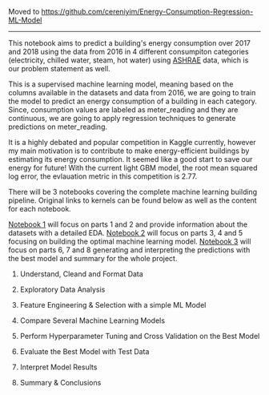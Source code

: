 Moved to https://github.com/cereniyim/Energy-Consumption-Regression-ML-Model

---

This notebook aims to predict a building's energy consumption over 2017 and 2018 using the data from 2016 in 4 different consumpiton categories (electricity, chilled water, steam, hot water) using [ASHRAE](https://www.ashrae.org/) data, which is our problem statement as well.

This is a supervised machine learning model, meaning based on the columns available in the datasets and data from 2016, we are going to train the model to predict an energy consumption of a building in each category. Since, consumption values are labeled as meter_reading and they are continuous, we are going to apply regression techniques to generate predictions on meter_reading.

It is a highly debated and popular competition in Kaggle currently, however my main motivation is to contribute to make energy-efficient buildings by estimating its energy consumption. It seemed like a good start to save our energy for future!
With the current light GBM model, the root mean squared log error, the evlauation metric in this competition is 2.77.

There will be 3 notebooks covering the complete machine learning building pipeline. Original links to kernels can be found below as well as the content for each notebook.

[Notebook 1](https://www.kaggle.com/cereniyim/save-the-energy-for-the-future-1-detailed-eda) will focus on parts 1 and 2 and provide information about the datasets with a detailed EDA.
[Notebook 2](https://www.kaggle.com/cereniyim/save-the-energy-for-the-future-2-fe-lightgbm) will focus on parts 3, 4 and 5 focusing on building the optimal machine learning model.
[Notebook 3](https://www.kaggle.com/cereniyim/save-the-energy-for-the-future-3-predictions) will focus on parts 6, 7 and 8 generating and interpreting the predictions with the best model and summary for the whole project.

1) Understand, Cleand and Format Data

2) Exploratory Data Analysis

3) Feature Engineering & Selection with a simple ML Model

4) Compare Several Machine Learning Models

5) Perform Hyperparameter Tuning and Cross Validation on the Best Model

6) Evaluate the Best Model with Test Data

7) Interpret Model Results

8) Summary & Conclusions
